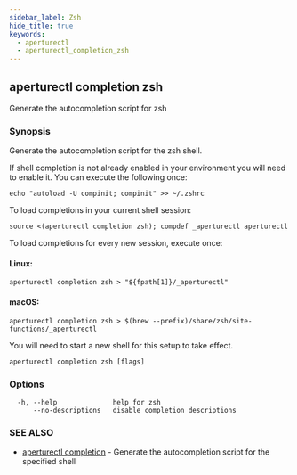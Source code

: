 ```yaml
---
sidebar_label: Zsh
hide_title: true
keywords:
  - aperturectl
  - aperturectl_completion_zsh
---
```


## aperturectl completion zsh

Generate the autocompletion script for zsh

### Synopsis

Generate the autocompletion script for the zsh shell.

If shell completion is not already enabled in your environment you will need to
enable it. You can execute the following once:

    echo "autoload -U compinit; compinit" >> ~/.zshrc

To load completions in your current shell session:

    source <(aperturectl completion zsh); compdef _aperturectl aperturectl

To load completions for every new session, execute once:

#### Linux:

    aperturectl completion zsh > "${fpath[1]}/_aperturectl"

#### macOS:

    aperturectl completion zsh > $(brew --prefix)/share/zsh/site-functions/_aperturectl

You will need to start a new shell for this setup to take effect.

```
aperturectl completion zsh [flags]
```

### Options

```
  -h, --help              help for zsh
      --no-descriptions   disable completion descriptions
```

### SEE ALSO

- [aperturectl completion](/reference/aperturectl/completion/completion.md) -
  Generate the autocompletion script for the specified shell
